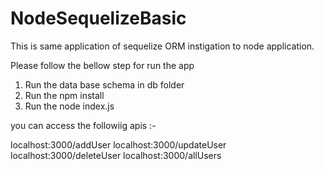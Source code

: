 # NodeSequelizeBasic
This is  same application of sequelize ORM instigation to node application.  

Please follow the bellow step for run the app

1) Run the data base schema in db folder
2) Run the npm install 
3) Run the node index.js


you can access the followiig apis :- 

localhost:3000/addUser
localhost:3000/updateUser
localhost:3000/deleteUser
localhost:3000/allUsers

